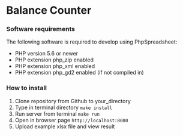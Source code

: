 
# Balance Counter

### Software requirements

The following software is required to develop using PhpSpreadsheet:

- PHP version 5.6 or newer
- PHP extension php_zip enabled
- PHP extension php_xml enabled
- PHP extension php_gd2 enabled (if not compiled in)

### How to install
1. Clone repository from Github to your_directory
2. Type in terminal directory `make install`
3. Run server from terminal `make run`
4. Open in browser page `http://localhost:8080`
5. Upload example xlsx file and view result
